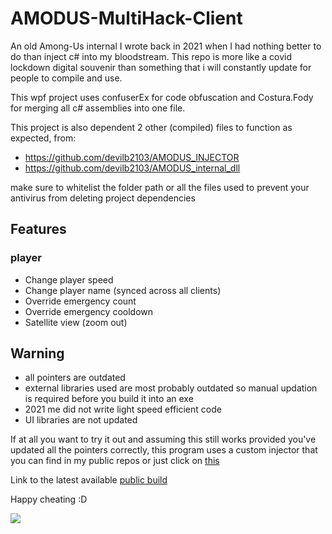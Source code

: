 # AMODUS-MultiHack-Client

An old Among-Us internal I wrote back in 2021 when I had nothing better to do than inject c# into my bloodstream.
This repo is more like a covid lockdown digital souvenir than something that i will constantly update for people to compile and use.

This wpf project uses confuserEx for code obfuscation and Costura.Fody for merging all c# assemblies into one file.

This project is also dependent 2 other (compiled) files to function as expected, from:
- https://github.com/devilb2103/AMODUS_INJECTOR
- https://github.com/devilb2103/AMODUS_internal_dll

make sure to whitelist the folder path or all the files used to prevent your antivirus from deleting project dependencies

## Features
### player
  - Change player speed
  - Change player name (synced across all clients)
  - Override emergency count
  - Override emergency cooldown
  - Satellite view (zoom out)

## Warning
  - all pointers are outdated
  - external libraries used are most probably outdated so manual updation is required before you build it into an exe
  - 2021 me did not write light speed efficient code
  - UI libraries are not updated

If at all you want to try it out and assuming this still works provided you've updated all the pointers correctly, this program uses a custom injector that you can find in my public repos or just click on [this](https://github.com/devilb2103/AMODUS_INJECTOR)

Link to the latest available [public build](https://www.unknowncheats.me/forum/among-us/431341-amodus-multihack-internal.html)

Happy cheating :D

![](https://i.postimg.cc/Ssw9yxn1/image-2022-09-08-122736390.png)
